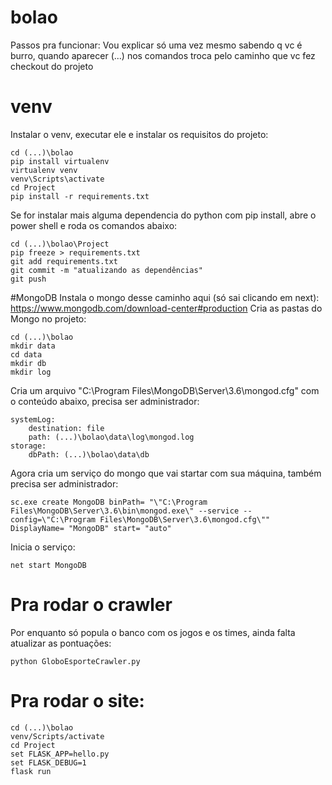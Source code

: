 # bolao

Passos pra funcionar:
Vou explicar só uma vez mesmo sabendo q vc é burro, quando aparecer (...) nos comandos troca pelo caminho que vc fez checkout do projeto
# venv
Instalar o venv, executar ele e instalar os requisitos do projeto:
```
cd (...)\bolao
pip install virtualenv
virtualenv venv
venv\Scripts\activate
cd Project
pip install -r requirements.txt
```
Se for instalar mais alguma dependencia do python com pip install, abre o power shell e roda os comandos abaixo:
```
cd (...)\bolao\Project
pip freeze > requirements.txt
git add requirements.txt
git commit -m "atualizando as dependências"
git push
```
#MongoDB
Instala o mongo desse caminho aqui (só sai clicando em next):
https://www.mongodb.com/download-center#production
Cria as pastas do Mongo no projeto:
```
cd (...)\bolao
mkdir data
cd data
mkdir db
mkdir log
```
Cria um arquivo "C:\Program Files\MongoDB\Server\3.6\mongod.cfg" com o conteúdo abaixo, precisa ser administrador:

```
systemLog:
    destination: file
    path: (...)\bolao\data\log\mongod.log
storage:
    dbPath: (...)\bolao\data\db
```
Agora cria um serviço do mongo que vai startar com sua máquina, também precisa ser administrador:
```
sc.exe create MongoDB binPath= "\"C:\Program Files\MongoDB\Server\3.6\bin\mongod.exe\" --service --config=\"C:\Program Files\MongoDB\Server\3.6\mongod.cfg\"" DisplayName= "MongoDB" start= "auto"
```
Inicia o serviço:
```
net start MongoDB
```

# Pra rodar o crawler 
Por enquanto só popula o banco com os jogos e os times, ainda falta atualizar as pontuações:
```
python GloboEsporteCrawler.py
```

# Pra rodar o site:

```
cd (...)\bolao
venv/Scripts/activate
cd Project
set FLASK_APP=hello.py
set FLASK_DEBUG=1
flask run
```